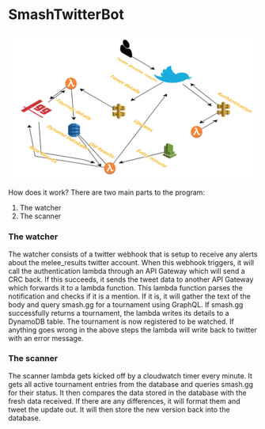 # SmashTwitterBot
![Diagram](diagram.png)

How does it work?
There are two main parts to the program:
1. The watcher
2. The scanner


### The watcher
The watcher consists of a twitter webhook that is setup to receive any alerts about
the melee_results twitter account. When this webhook triggers, it will call the authentication
lambda through an API Gateway which will send a CRC back. If this succeeds, it sends the tweet data
to another API Gateway which forwards it to a lambda function. This lambda function parses
the notification and checks if it is a mention. If it is, it will gather the text of the body
and query smash.gg for a tournament using GraphQL. If smash.gg successfully returns a tournament,
the lambda writes its details to a DynamoDB table. The tournament is now registered to be watched.
If anything goes wrong in the above steps the lambda will write back to twitter with an error message.

### The scanner
The scanner lambda gets kicked off by a cloudwatch timer every minute. It gets all
active tournament entries from the database and queries smash.gg for their status.
It then compares the data stored in the database with the fresh data received. If
there are any differences, it will format them and tweet the update out. It will then
store the new version back into the database.
